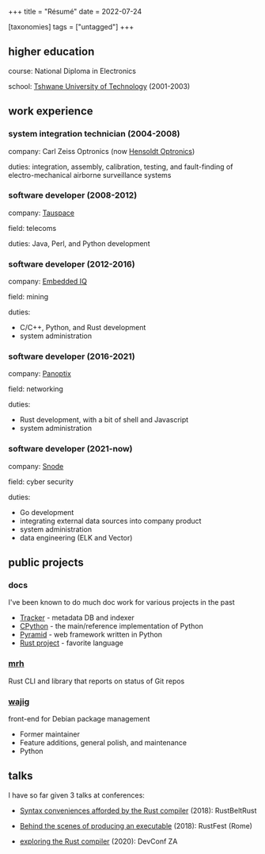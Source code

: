 +++
title = "Résumé"
date = 2022-07-24

[taxonomies]
tags = ["untagged"]
+++

## higher education

course: National Diploma in Electronics

school: [Tshwane University of Technology] (2001-2003)


## work experience

### system integration technician (2004-2008)

company: Carl Zeiss Optronics (now [Hensoldt Optronics])

duties: integration, assembly, calibration, testing,
and fault-finding of electro-mechanical airborne surveillance systems

### software developer (2008-2012)

company: [Tauspace]

field: telecoms

duties: Java, Perl, and Python development

### software developer (2012-2016)

company: [Embedded IQ]

field: mining

duties:
- C/C++, Python, and Rust development
- system administration

### software developer (2016-2021)

company: [Panoptix]

field: networking

duties:
- Rust development, with a bit of shell and Javascript
- system administration

### software developer (2021-now)

company: [Snode]

field: cyber security

duties:
- Go development
- integrating external data sources into company product
- system administration
- data engineering (ELK and Vector)

## public projects

### docs
I've been known to do much doc work for various projects in the past
* [Tracker] - metadata DB and indexer
* [CPython] - the main/reference implementation of Python
* [Pyramid] - web framework written in Python
* [Rust project] - favorite language

### [mrh]

Rust CLI and library that reports on status of Git repos

### [wajig]

front-end for Debian package management
* Former maintainer
* Feature additions, general polish, and maintenance
* Python

## talks

I have so far given 3 talks at conferences:

- [Syntax conveniences afforded by the Rust compiler] (2018): RustBeltRust

- [Behind the scenes of producing an executable] (2018): RustFest (Rome)

- [exploring the Rust compiler] (2020): DevConf ZA

[Tshwane University of Technology]: https://www.tut.ac.za
[Hensoldt Optronics]: https://www.hensoldt.net/products/optronics
[Syntax conveniences afforded by the Rust compiler]: https://www.youtube.com/watch?v=Xk5IZOtLUmE
[Behind the scenes of producing an executable]: https://www.youtube.com/watch?v=EZHnzTk8YaU
[exploring the Rust compiler]: https://www.youtube.com/watch?v=-PRw8hcyIBI
[Snode]: https://snode.com
[Tauspace]: https://tauspace.com
[Embedded IQ]: http://eiq.co.za
[Panoptix]: https://panoptix.co.za
[Tracker]: https://wiki.gnome.org/Projects/Tracker
[CPython]: https://python.org
[Pyramid]: https://trypyramid.com
[Rust project]: https://rust-lang.org
[mrh]: http://github.com/tshepang/mrh
[wajig]: https://github.com/gjwgit/wajig
